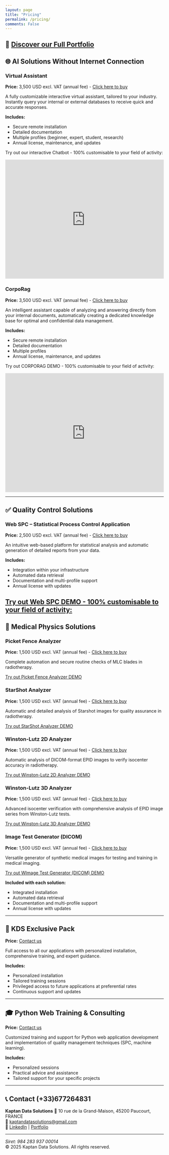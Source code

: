 ```yaml
---
layout: page
title: "Pricing"
permalink: /pricing/
comments: False
---
```


## 📌 [Discover our Full Portfolio](https://kaptan-data.streamlit.app/)


## 🌐 AI Solutions Without Internet Connection

### Virtual Assistant
**Price:** 3,500 USD excl. VAT (annual fee) - [Click here to buy](https://buy.stripe.com/eVa8x89Ea5s5556dQY)

A fully customizable interactive virtual assistant, tailored to your industry. Instantly query your internal or external databases to receive quick and accurate responses.

**Includes:**
- Secure remote installation
- Detailed documentation
- Multiple profiles (beginner, expert, student, research)
- Annual license, maintenance, and updates

<p>Try out our interactive Chatbot - 100% customisable to your field of activity:</p>

<div style="position:relative;padding-bottom:75%;height:0;overflow:hidden;">
  <iframe
    src="https://share.streamlit.io/kaptandatasolutions/resume_kaptan_data/main/views/chatbot.py?embed=true"
    style="position:absolute;top:0;left:0;width:100%;height:100%;border:1px solid rgba(0,0,0,0.1);"
    frameborder="0"
    loading="lazy"
  ></iframe>
</div>


### CorpoRag
**Price:** 3,500 USD excl. VAT (annual fee) - [Click here to buy](https://buy.stripe.com/9AQ8x8cQm8Eh4125kr)

An intelligent assistant capable of analyzing and answering directly from your internal documents, automatically creating a dedicated knowledge base for optimal and confidential data management.

**Includes:**
- Secure remote installation
- Detailed documentation
- Multiple profiles
- Annual license, maintenance, and updates

<p>Try out CORPORAG DEMO - 100% customisable to your field of activity:</p>

<div style="position:relative;padding-bottom:75%;height:0;overflow:hidden;">
  <iframe
    src="https://share.streamlit.io/kaptandatasolutions/resume_kaptan_data/main/views/private_gpt.py?embed=true"
    style="position:absolute;top:0;left:0;width:100%;height:100%;border:1px solid rgba(0,0,0,0.1);"
    frameborder="0"
    loading="lazy"
  ></iframe>
</div>


---

## ✅ Quality Control Solutions

### Web SPC – Statistical Process Control Application
**Price:** 2,500 USD excl. VAT (annual fee) - [Click here to buy](https://buy.stripe.com/fZe28K8A61bPbtu5kq)

An intuitive web-based platform for statistical analysis and automatic generation of detailed reports from your data.

**Includes:**
- Integration within your infrastructure
- Automated data retrieval
- Documentation and multi-profile support
- Annual license with updates

[Try out Web SPC DEMO - 100% customisable to your field of activity:](https://kaptan-data.streamlit.app/Web_SPC)
---

## 🏥 Medical Physics Solutions

### Picket Fence Analyzer
**Price:** 1,500 USD excl. VAT (annual fee) - [Click here to buy](https://buy.stripe.com/28o28K3fM2fT1SUfZ3)

Complete automation and secure routine checks of MLC blades in radiotherapy.

[Try out Picket Fence Analyzer DEMO](https://kaptan-data.streamlit.app/Picketfence_analyse)

### StarShot Analyzer
**Price:** 1,500 USD excl. VAT (annual fee) - [Click here to buy](https://buy.stripe.com/eVadRseYu4o1fJK9AE)

Automatic and detailed analysis of Starshot images for quality assurance in radiotherapy.

[Try out StarShot Analyzer DEMO](https://kaptan-data.streamlit.app/Starshot)

### Winston-Lutz 2D Analyzer
**Price:** 1,500 USD excl. VAT (annual fee) - [Click here to buy](https://buy.stripe.com/eVaeVwbMig6JdBC147)

Automatic analysis of DICOM-format EPID images to verify isocenter accuracy in radiotherapy.

[Try out Winston-Lutz 2D Analyzer DEMO](https://kaptan-data.streamlit.app/winston-lutz_2d)

### Winston-Lutz 3D Analyzer
**Price:** 1,500 USD excl. VAT (annual fee) - [Click here to buy](https://buy.stripe.com/fZefZA4jQg6J5568wy)

Advanced isocenter verification with comprehensive analysis of EPID image series from Winston-Lutz tests.


[Try out Winston-Lutz 3D Analyzer DEMO](https://kaptan-data.streamlit.app/winston-lutz_3d)


### Image Test Generator (DICOM)
**Price:** 1,500 USD excl. VAT (annual fee) - [Click here to buy](https://buy.stripe.com/9AQ6p0aIe9Il5563cd)

Versatile generator of synthetic medical images for testing and training in medical imaging.

[Try out WImage Test Generator (DICOM) DEMO](https://kaptan-data.streamlit.app/image_generator)

**Included with each solution:**
- Integrated installation
- Automated data retrieval
- Documentation and multi-profile support
- Annual license with updates

---

## 🚀 KDS Exclusive Pack
**Price:** [Contact us](https://kaptandatasolutions.github.io/contact/)

Full access to all our applications with personalized installation, comprehensive training, and expert guidance.

**Includes:**
- Personalized installation
- Tailored training sessions
- Privileged access to future applications at preferential rates
- Continuous support and updates

---

## 🎓 Python Web Training & Consulting
**Price:** [Contact us](https://kaptandatasolutions.github.io/contact/)

Customized training and support for Python web application development and implementation of quality management techniques (SPC, machine learning).

**Includes:**
- Personalized sessions
- Practical advice and assistance
- Tailored support for your specific projects

---

## 📞 Contact (+33)677264831

**Kaptan Data Solutions** 
📍 10 rue de la Grand-Maison, 45200 Paucourt, FRANCE  
📧 [kaptandatasolutions@gmail.com](https://kaptandatasolutions.github.io/contact/)  
🔗 [LinkedIn](https://www.linkedin.com/company/kaptan-data-solutions/) | [Portfolio](https://kaptan-data.streamlit.app/)

---

*Siret: 984 283 937 00014*  
© 2025 Kaptan Data Solutions. All rights reserved.

